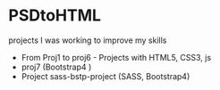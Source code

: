 # PSDtoHTML 
projects I was working to improve my skills

-  From Proj1 to proj6 - Projects with HTML5, CSS3, js
- proj7 (Bootstrap4 )
- Project sass-bstp-project (SASS, Bootstrap4)